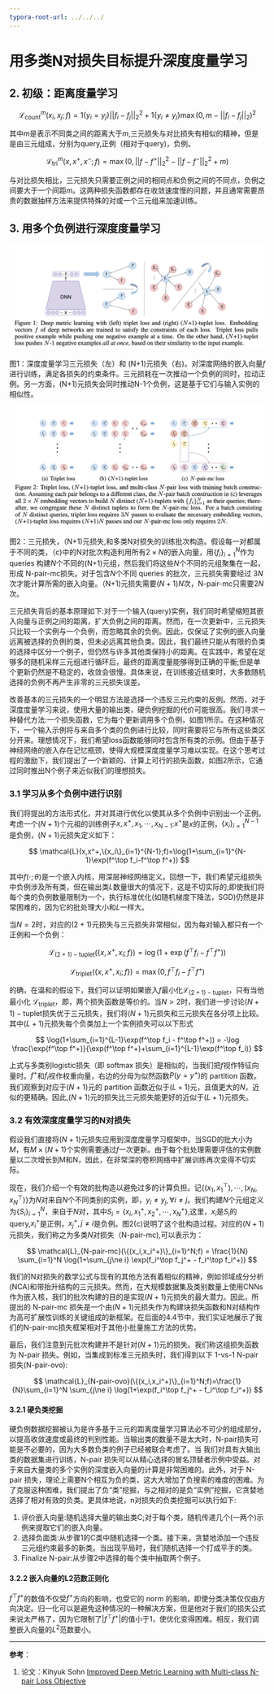```yaml
---
typora-root-url: ../../../
---
```


# 用多类N对损失目标提升深度度量学习

## 2. 初级：距离度量学习

$$ 
\mathcal{L}_{\mathrm{count}}^m (x_i,x_j;f) = 1\{y_i=y_j\} ||f_i-f_j||_2^2 + 1\{y_i \ne y_j\} \max(0,m-||f_i-f_j||_2)^2
$$

其中$m$是表示不同类之间的距离大于$m$,三元损失与对比损失有相似的精神，但是是由三元组成，分别为query,正例（相对于query)，负例。

$$
\mathcal{L}_{\mathrm{tri}}^m(x,x^+,x^-;f) = \max(0,||f-f^+||_2^2-||f-f^-||_2^2+m)
$$

与对比损失相比，三元损失只需要正例之间的相同点和负例之间的不同点，负例之间要大于一个间距$m$。这两种损失函数都存在收敛速度慢的问题，并且通常需要昂贵的数据抽样方法来提供特殊的对或一个三元组来加速训练。

## 3. 用多个负例进行深度度量学习

![图1](/assets/images/计算机视觉/用多类N对损失目标提升深度度量学习/fig1.png)

图1：深度度量学习三元损失（左）和 (N+1)元损失（右)。对深度网络的嵌入向量$f$进行训练，满足各损失的约束条件。三元损耗在一次推动一个负例的同时，拉动正例。另一方面，(N+1)元损失会同时推动N-1个负例，这是基于它们与输入实例的相似性。


![图2](/assets/images/计算机视觉/用多类N对损失目标提升深度度量学习/fig2.png)

图2：三元损失，（N+1)元损失,和多类N对损失的训练批次构造。假设每一对都属于不同的类，（c)中的N对批次构造利用所有$2\times N$的嵌入向量，用$\{f_i\}_{i=1}^N$作为 queries 构建$N$个不同的(N+1)元组，然后我们将这些$N$个不同的元组聚集在一起，形成 N-pair-mc损失。对于包含$N$个不同 queries 的批次，三元损失需要经过 $3N$次才能计算所需的嵌入向量。（N+1)元损失需要$(N+1)N$次，N-pair-mc只需要$2N$次。

三元损失背后的基本原理如下:对于一个输入(query)实例，我们同时希望缩短其嵌入向量与正例之间的距离，扩大负例之间的距离。然而，在一次更新中，三元损失只比较一个实例与一个负例，而忽略其余的负例。因此，仅保证了实例的嵌入向量远离被选择的负例的类，但未必远离其他负类。因此，我们最终只能从有限的负类的选择中区分一个例子，但仍然与许多其他类保持小的距离。在实践中，希望在足够多的随机采样三元组进行循环后，最终的距离度量能够得到正确的平衡;但是单个更新仍然是不稳定的，收敛会很慢。具体来说，在训练接近结束时，大多数随机选择的负例不再产生非零的三元损失误差。

改善基本的三元损失的一个明显方法是选择一个违反三元约束的反例。然而，对于深度度量学习来说，使用大量的输出类，硬负例挖掘的代价可能很高。我们寻求一种替代方法:一个损失函数，它为每个更新调用多个负例，如图1所示。在这种情况下，一个输入示例将与来自多个类的负例进行比较，同时需要将它与所有这些类区分开来。理想情况下，我们希望loss函数能够同时包含所有类的示例。但由于基于神经网络的嵌入存在记忆瓶颈，使得大规模深度度量学习难以实现。在这个思考过程的激励下，我们提出了一个新颖的、计算上可行的损失函数，如图2所示，它通过同时推出N个例子来近似我们的理想损失。

### 3.1 学习从多个负例中进行识别

我们将提出的方法形式化，并对其进行优化以使其从多个负例中识别出一个正例。考虑一个$(N+1)$个元祖的训练例子${x,x^+,x_1,\cdots,x_{N-1}}$:$x^+$是$x$的正例，$\{x_i\}_{i=1}^{N-1}$是负例，$(N+1)$元损失定义如下：

$$
\mathcal{L}(x,x^+,\{x_i\}_{i=1}^{N-1};f)=\log(1+\sum_{i=1}^{N-1}\exp(f^\top f_i-f^\top f^+))
$$

其中$f(\cdot;\theta)$是一个嵌入内核，用深层神经网络定义。回想一下，我们希望元组损失中负例涉及所有类，但在输出类$L$数量很大的情况下，这是不切实际的;即使我们将每个类的负例数量限制为一个，执行标准优化(如随机梯度下降法，SGD)仍然是非常困难的，因为它的批处理大小和$L$一样大。

当$N=2$时，对应的$(2+1)$元损失与三元损失非常相似，因为每对输入都只有一个正例和一个负例：

$$ 
\mathcal{L}_{(2+1)-\mathrm{tuplet}}(\{x,x^+,x_i;f\}) = \log(1+\exp(f^\top f_i-f^\top f^+)) 
$$

$$ 
\mathcal{L}_{\mathrm{triplet}}(\{x,x^+,x_i;f\}) = \max(0,f^\top f_i-f^\top f^+) 
$$

的确，在温和的假设下，我们可以证明如果嵌入$f$最小化$\mathcal{L}_{(2+1)-\mathrm{tuplet}}$，只有当他最小化 $\mathcal{L}_{\mathrm{triplet}}$，即，两个损失函数是等价的。当$N>2$时，我们进一步讨论$(N+1)-\mathrm{tuplet}$损失优于三元损失，我们将$(N+1)$元损失和三元损失在各分项上比较。其中$(L+1)$元损失每个负类加上一个实例损失可以以下形式

$$
\log(1+\sum_{i=1}^{L-1}\exp(f^\top f_i - f^\top f^+)) = -\log \frac{\exp(f^\top f^+)}{\exp(f^\top f^+)+\sum_{i=1}^{L-1}\exp(f^\top f_i)}
$$

上式与多类别logistic损失（即 softmax 损失）是相似的，当我们把$f$视作特征向量时。$f^+$和$f_i$视作权重向量，右边的分母为似然函数$P(y=y^+)$的 partition 函数。我们观察到对应于$(N+1)$元的 partition 函数近似于$(L+1)$元，且值更大的$N$，近似的更精确。因此,$(N+1)$元的损失比三元损失能更好的近似于$(L+1)$元损失。

### 3.2 有效深度度量学习的N对损失

假设我们直接将$(N+1)$元损失应用到深度度量学习框架中。当SGD的批大小为$M$，有$M\times (N+1)$个实例需要通过$f$一次更新。由于每个批处理需要评估的实例数量以二次增长到M和N，因此，在非常深的卷积网络中扩展训练再次变得不切实际。

现在，我们介绍一个有效的批构造以避免过多的计算负担。记$\{(x_1,x_1^\top),\cdots,(x_N,x_N^\top)\}$为$N$对来自$N$个不同类别的实例，即，$y_i\ne y_j,\forall i\ne j$。我们构建$N$个元组定义为$\{S_i\}_{i=1}^N$，来自于$N$对，其中$S_i=\{x_i,x_1^+,x_2^+,\cdots,x_N^+\}$,这里，$x_i$是$S_i$的 query,$x_i^+$是正例，$x_j^+,j\ne i$是负例。图2(c)说明了这个批构造过程。对应的$(N+1)$元损失，我们称之为多类$N$对损失（N-pair-mc),可以表示为：

$$
\mathcal{L}_{N-pair-mc}(\{(x_i,x_i^+)\}_{i=1}^N;f) = \frac{1}{N} \sum_{i=1}^N \log(1+\sum_{j\ne i} \exp(f_i^\top f_j^+ - f_i^\top f_i^+))
$$

我们的N对损失的数学公式与现有的其他方法有着相似的精神，例如邻域成分分析(NCA)和带抬升结构的三元损失。然而，在大规模数据集及类别数量上使用CNNs作为嵌入核，我们的批次构建的目的是实现$(N+1)$元损失的最大潜力。因此，所提出的 N-pair-mc 损失是一个由$(N+1)$元损失作为构建块损失函数和N对结构作为高可扩展性训练的关键组成的新框架。在后面的4.4节中，我们实证地展示了我们的N-pair-mc损失框架相对于其他小批量施工方法的优势。

最后，我们注意到元批次构建并不是针对$(N+1)$元的损失。我们称这组损失函数为 N-pair 损失。例如，当集成到标准三元损失时，我们得到以下 1-vs-1 N-pair 损失(N-pair-ovo):

$$
\mathcal{L}_{N-pair-ovo}(\{(x_i,x_i^+)\}_{i=1}^N;f)=\frac{1}{N}\sum_{i=1}^N \sum_{j\ne i} \log(1+\exp(f_i^\top f_j^+ - f_i^\top f_i^+))
$$

#### 3.2.1 硬负类挖掘

硬负例数据挖掘被认为是许多基于三元的距离度量学习算法必不可少的组成部分，以提高收敛速度或最终的判别性能。当输出类的数量不是太大时，N-pair损失可能是不必要的，因为大多数负类的例子已经被联合考虑了。当
我们对具有大输出类的数据集进行训练，N-pair 损失可以从精心选择的冒名顶替者示例中受益。对于来自大量类的多个实例的深度嵌入向量的计算是非常困难的。此外，对于 N-pair 损失，理论上需要N个相互为负的类，这大大增加了负搜索的难度的困难。为了克服这种困难，我们提出了负“类”挖掘，与之相对的是负“实例”挖掘，它贪婪地选择了相对有效的负类。更具体地说，n对损失的负类挖掘可以执行如下:

1. 评价嵌入向量:随机选择大量的输出类C;对于每个类，随机传递几个(一两个)示例来提取它们的嵌入向量。
2. 选择负面类:从步骤1的C类中随机选择一个类。接下来，贪婪地添加一个违反三元组约束最多的新类。当出现平局时，我们随机选择一个打成平手的类。
3. Finalize N-pair:从步骤2中选择的每个类中抽取两个例子。

#### 3.2.2 嵌入向量的L2范数正则化

$f^\top f^+$的数值不仅受$f^+$方向的影响，也受它的 norm 的影响，即使分类决策仅仅由方向决定。归一化可以是避免这种情况的一种解决方案，但是他对于我们的损失公式来说太严格了，因为它限制了$|f^\top f^+|$的值小于1，使优化变得困难。相反，我们调整嵌入向量的$L^2$范数要小。

---
**参考**：
1. 论文：Kihyuk Sohn [Improved Deep Metric Learning with
Multi-class N-pair Loss Objective](http://www.nec-labs.com/uploads/images/Department-Images/MediaAnalytics/papers/nips16_npairmetriclearning.pdf)



